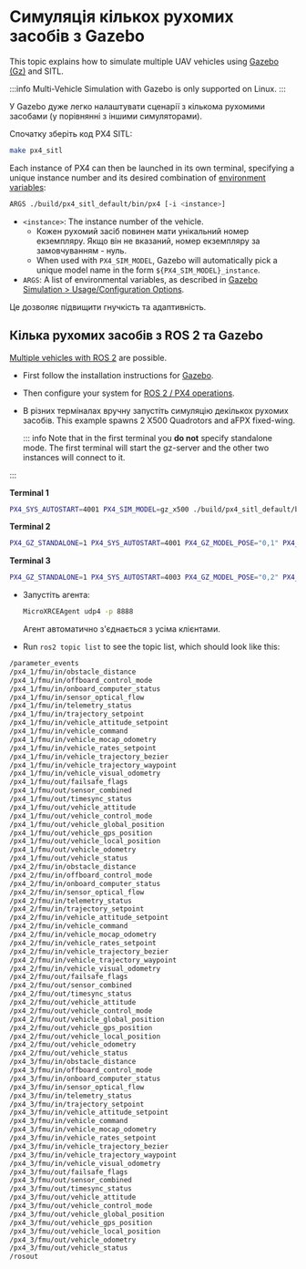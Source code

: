 # Симуляція кількох рухомих засобів з Gazebo

This topic explains how to simulate multiple UAV vehicles using [Gazebo (Gz)](../sim_gazebo_gz/index.md) and SITL.

:::info
Multi-Vehicle Simulation with Gazebo is only supported on Linux.
:::

У Gazebo дуже легко налаштувати сценарії з кількома рухомими засобами (у порівнянні з іншими симуляторами).

Спочатку зберіть код PX4 SITL:

```sh
make px4_sitl
```

Each instance of PX4 can then be launched in its own terminal, specifying a unique instance number and its desired combination of [environment variables](../sim_gazebo_gz/index.md#usage-configuration-options):

```sh
ARGS ./build/px4_sitl_default/bin/px4 [-i <instance>]
```

- `<instance>`:
  The instance number of the vehicle.
  - Кожен рухомий засіб повинен мати унікальний номер екземпляру.
    Якщо він не вказаний, номер екземпляру за замовчуванням - нуль.
  - When used with `PX4_SIM_MODEL`, Gazebo will automatically pick a unique model name in the form `${PX4_SIM_MODEL}_instance`.
- `ARGS`:
  A list of environmental variables, as described in [Gazebo Simulation > Usage/Configuration Options](../sim_gazebo_gz/index.md#usage-configuration-options).

Це дозволяє підвищити гнучкість та адаптивність.

## Кілька рухомих засобів з ROS 2 та Gazebo

[Multiple vehicles with ROS 2](../ros2/multi_vehicle.md) are possible.

- First follow the installation instructions for [Gazebo](../sim_gazebo_gz/index.md).

- Then configure your system for [ROS 2 / PX4 operations](../ros2/user_guide.md#installation-setup).

- В різних терміналах вручну запустіть симуляцію декількох рухомих засобів.
  This example spawns 2 X500 Quadrotors and aFPX fixed-wing.

  ::: info
  Note that in the first terminal you **do not** specify standalone mode. The first terminal will start the gz-server and the other two
  instances will connect to it.

:::

  **Terminal 1**

  ```sh
  PX4_SYS_AUTOSTART=4001 PX4_SIM_MODEL=gz_x500 ./build/px4_sitl_default/bin/px4 -i 1
  ```

  **Terminal 2**

  ```sh
  PX4_GZ_STANDALONE=1 PX4_SYS_AUTOSTART=4001 PX4_GZ_MODEL_POSE="0,1" PX4_SIM_MODEL=gz_x500 ./build/px4_sitl_default/bin/px4 -i 2
  ```

  **Terminal 3**

  ```sh
  PX4_GZ_STANDALONE=1 PX4_SYS_AUTOSTART=4003 PX4_GZ_MODEL_POSE="0,2" PX4_SIM_MODEL=gz_rc_cessna ./build/px4_sitl_default/bin/px4 -i 3
  ```

- Запустіть агента:

  ```sh
  MicroXRCEAgent udp4 -p 8888
  ```

  Агент автоматично з'єднається з усіма клієнтами.

- Run `ros2 topic list` to see the topic list, which should look like this:

```sh
/parameter_events
/px4_1/fmu/in/obstacle_distance
/px4_1/fmu/in/offboard_control_mode
/px4_1/fmu/in/onboard_computer_status
/px4_1/fmu/in/sensor_optical_flow
/px4_1/fmu/in/telemetry_status
/px4_1/fmu/in/trajectory_setpoint
/px4_1/fmu/in/vehicle_attitude_setpoint
/px4_1/fmu/in/vehicle_command
/px4_1/fmu/in/vehicle_mocap_odometry
/px4_1/fmu/in/vehicle_rates_setpoint
/px4_1/fmu/in/vehicle_trajectory_bezier
/px4_1/fmu/in/vehicle_trajectory_waypoint
/px4_1/fmu/in/vehicle_visual_odometry
/px4_1/fmu/out/failsafe_flags
/px4_1/fmu/out/sensor_combined
/px4_1/fmu/out/timesync_status
/px4_1/fmu/out/vehicle_attitude
/px4_1/fmu/out/vehicle_control_mode
/px4_1/fmu/out/vehicle_global_position
/px4_1/fmu/out/vehicle_gps_position
/px4_1/fmu/out/vehicle_local_position
/px4_1/fmu/out/vehicle_odometry
/px4_1/fmu/out/vehicle_status
/px4_2/fmu/in/obstacle_distance
/px4_2/fmu/in/offboard_control_mode
/px4_2/fmu/in/onboard_computer_status
/px4_2/fmu/in/sensor_optical_flow
/px4_2/fmu/in/telemetry_status
/px4_2/fmu/in/trajectory_setpoint
/px4_2/fmu/in/vehicle_attitude_setpoint
/px4_2/fmu/in/vehicle_command
/px4_2/fmu/in/vehicle_mocap_odometry
/px4_2/fmu/in/vehicle_rates_setpoint
/px4_2/fmu/in/vehicle_trajectory_bezier
/px4_2/fmu/in/vehicle_trajectory_waypoint
/px4_2/fmu/in/vehicle_visual_odometry
/px4_2/fmu/out/failsafe_flags
/px4_2/fmu/out/sensor_combined
/px4_2/fmu/out/timesync_status
/px4_2/fmu/out/vehicle_attitude
/px4_2/fmu/out/vehicle_control_mode
/px4_2/fmu/out/vehicle_global_position
/px4_2/fmu/out/vehicle_gps_position
/px4_2/fmu/out/vehicle_local_position
/px4_2/fmu/out/vehicle_odometry
/px4_2/fmu/out/vehicle_status
/px4_3/fmu/in/obstacle_distance
/px4_3/fmu/in/offboard_control_mode
/px4_3/fmu/in/onboard_computer_status
/px4_3/fmu/in/sensor_optical_flow
/px4_3/fmu/in/telemetry_status
/px4_3/fmu/in/trajectory_setpoint
/px4_3/fmu/in/vehicle_attitude_setpoint
/px4_3/fmu/in/vehicle_command
/px4_3/fmu/in/vehicle_mocap_odometry
/px4_3/fmu/in/vehicle_rates_setpoint
/px4_3/fmu/in/vehicle_trajectory_bezier
/px4_3/fmu/in/vehicle_trajectory_waypoint
/px4_3/fmu/in/vehicle_visual_odometry
/px4_3/fmu/out/failsafe_flags
/px4_3/fmu/out/sensor_combined
/px4_3/fmu/out/timesync_status
/px4_3/fmu/out/vehicle_attitude
/px4_3/fmu/out/vehicle_control_mode
/px4_3/fmu/out/vehicle_global_position
/px4_3/fmu/out/vehicle_gps_position
/px4_3/fmu/out/vehicle_local_position
/px4_3/fmu/out/vehicle_odometry
/px4_3/fmu/out/vehicle_status
/rosout
```
